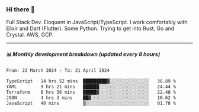 ### Hi there 👋

Full Stack Dev. Eloquent in JavaScript/TypeScript. I work comfortably with Elixir and Dart (Flutter). Some Python. Trying to get into Rust, Go and Crystal. AWS, GCP.

***

##### 📊 Monthly development breakdown (updated every 8 hours)

<!--START_SECTION:waka-->

```txt
From: 22 March 2024 - To: 21 April 2024

TypeScript   14 hrs 52 mins  █████████▓░░░░░░░░░░░░░░░   38.89 %
YAML         9 hrs 21 mins   ██████░░░░░░░░░░░░░░░░░░░   24.44 %
Terraform    8 hrs 36 mins   █████▓░░░░░░░░░░░░░░░░░░░   22.48 %
JSON         4 hrs 3 mins    ██▓░░░░░░░░░░░░░░░░░░░░░░   10.62 %
JavaScript   40 mins         ▒░░░░░░░░░░░░░░░░░░░░░░░░   01.78 %
```

<!--END_SECTION:waka-->
